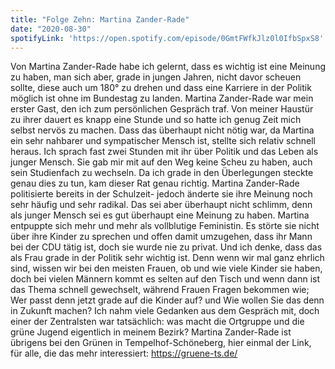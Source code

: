 ```yaml
---
title: "Folge Zehn: Martina Zander-Rade"
date: "2020-08-30"
spotifyLink: 'https://open.spotify.com/episode/0GmtFWfkJlz0l0IfbSpxS8'
---
```

Von Martina Zander-Rade habe ich gelernt, dass es wichtig ist eine Meinung zu haben, man sich aber, grade in jungen Jahren, nicht davor scheuen sollte, diese auch um 180° zu drehen und
dass eine Karriere in der Politik möglich ist ohne im Bundestag zu landen.
Martina Zander-Rade war mein erster Gast, den ich zum persönlichen Gespräch traf. Von meiner Haustür zu ihrer dauert es knapp eine Stunde und so hatte ich genug Zeit mich selbst nervös zu machen. 
Dass das überhaupt nicht nötig war, da Martina ein sehr nahbarer und sympatischer Mensch ist, stellte sich relativ schnell heraus. Ich sprach fast zwei Stunden mit ihr über Politik und das Leben als junger Mensch.
Sie gab mir mit auf den Weg keine Scheu zu haben, auch sein Studienfach zu wechseln. Da ich grade in den Überlegungen steckte genau dies zu tun, kam dieser Rat genau richtig.
Martina Zander-Rade politisierte bereits in der Schulzeit- jedoch änderte sie ihre Meinung noch sehr häufig und sehr radikal. Das sei aber überhaupt nicht schlimm, denn als junger Mensch sei es gut überhaupt eine Meinung zu haben.
Martina entpuppte sich mehr und mehr als vollblutige Feministin. Es störte sie nicht über ihre Kinder zu sprechen und offen damit umzugehen, dass ihr Mann bei der CDU tätig ist, doch sie wurde nie zu privat. Und ich denke, dass das als Frau grade in der Politik sehr wichtig ist. 
Denn wenn wir mal ganz ehrlich sind, wissen wir bei den meisten Frauen, ob und wie viele Kinder sie haben, doch bei vielen Männern kommt es selten auf den Tisch und wenn dann ist das Thema schnell gewechselt, während Frauen Fragen bekommen wie;
Wer passt denn jetzt grade auf die Kinder auf? und Wie wollen Sie das denn in Zukunft machen?
Ich nahm viele Gedanken aus dem Gespräch mit, doch einer der Zentralsten war tatsächlich: was macht die Ortgruppe und die grüne Jugend eigentlich in meinem Bezirk?
Martina Zander-Rade ist übrigens bei den Grünen in Tempelhof-Schöneberg, hier einmal der Link, für alle, die das mehr interessiert:
https://gruene-ts.de/
